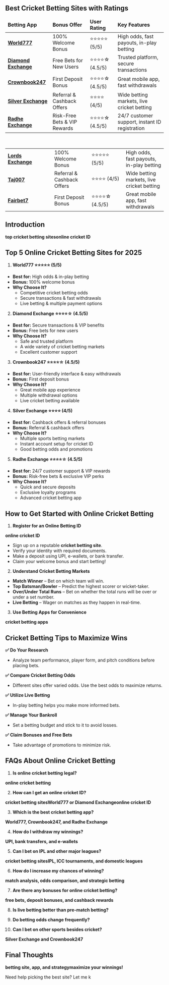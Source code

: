 <h2 id="Best-Cricket-Betting-Sites-with-Ratings" class="" data-id="Best-Cricket-Betting-Sites-with-Ratings"><strong>Best Cricket Betting Sites with Ratings</strong></h2>
<table>
<thead>
<tr>
<td><strong>Betting App</strong></td>
<td><strong>Bonus Offer</strong></td>
<td><strong>User Rating</strong></td>
<td><strong>Key Features</strong></td>
</tr>
</thead>
<tbody>
<tr>
<td><a href="https://world777signup.com/" target="_blank" rel="noopener"><strong>World777</strong></a></td>
<td>100% Welcome Bonus</td>
<td>⭐⭐⭐⭐⭐ (5/5)</td>
<td>High odds, fast payouts, in-play betting</td>
</tr>
<tr>
<td><a href="http://diamondsexchangecom.com/" target="_blank" rel="noopener"><strong>Diamond Exchange</strong></a></td>
<td>Free Bets for New Users</td>
<td>⭐⭐⭐⭐☆ (4.5/5)</td>
<td>Trusted platform, secure transactions</td>
</tr>
<tr>
<td><a href="https://d247signup.com/" target="_blank" rel="noopener"><strong>Crownbook247</strong></a></td>
<td>First Deposit Bonus</td>
<td>⭐⭐⭐⭐☆ (4.5/5)</td>
<td>Great mobile app, fast withdrawals</td>
</tr>
<tr>
<td><a href="https://silverrexchcom.com/" target="_blank" rel="noopener"><strong>Silver Exchange</strong></a></td>
<td>Referral &amp; Cashback Offers</td>
<td>⭐⭐⭐⭐ (4/5)</td>
<td>Wide betting markets, live cricket betting</td>
</tr>
<tr>
<td><a href="https://radheexchxyz.com/" target="_blank" rel="noopener"><strong>Radhe Exchange</strong></a></td>
<td>Risk-Free Bets &amp; VIP Rewards</td>
<td>⭐⭐⭐⭐☆ (4.5/5)</td>
<td>24/7 customer support, instant ID registration</td>
</tr>
</tbody>
</table>
<strong class=""> </strong>
<table>
<tbody>
<tr>
<td width="156"><a href="https://lordsexchangeid.com/" target="_blank" rel="noopener"><strong>Lords Exchange</strong></a><strong>           </strong></td>
<td width="156">100% Welcome Bonus</td>
<td width="156">⭐⭐⭐⭐⭐ (5/5)</td>
<td width="156">High odds, fast payouts, in-play betting</td>
</tr>
<tr>
<td width="156"><a href="https://taj007com.com/" target="_blank" rel="noopener"><strong>Taj007</strong></a></td>
<td width="156">Referral &amp; Cashback Offers</td>
<td width="156">⭐⭐⭐⭐ (4/5)</td>
<td width="156">Wide betting markets, live cricket betting</td>
</tr>
<tr>
<td width="156"><a href="https://fairbet7signup.com/" target="_blank" rel="noopener"><strong>Fairbet7</strong></a></td>
<td width="156">First Deposit Bonus</td>
<td width="156">⭐⭐⭐⭐☆ (4.5/5)</td>
<td width="156">Great mobile app, fast withdrawals</td>
</tr>
</tbody>
</table>
<h2 id="-Introduction" class="" data-id="-Introduction"><strong> Introduction</strong></h2>
<strong class="">top cricket betting sites</strong><strong class="">online cricket ID</strong>
<h2 id="Top-5-Online-Cricket-Betting-Sites-for-2025" class="" data-id="Top-5-Online-Cricket-Betting-Sites-for-2025"><strong>Top 5 Online Cricket Betting Sites for 2025</strong></h2>
<ol class="">
 	<li><strong> World777 </strong><strong>⭐⭐⭐⭐⭐</strong><strong> (5/5)</strong></li>
</ol>
<ul class="">
 	<li><strong>Best for:</strong> High odds &amp; in-play betting</li>
 	<li><strong>Bonus:</strong> 100% welcome bonus</li>
 	<li><strong>Why Choose It?</strong>
<ul>
 	<li>Competitive cricket betting odds</li>
 	<li>Secure transactions &amp; fast withdrawals</li>
 	<li>Live betting &amp; multiple payment options</li>
</ul>
</li>
</ul>
<ol class="" start="2">
 	<li><strong> Diamond Exchange </strong><strong>⭐⭐⭐⭐</strong><strong>☆</strong><strong> (4.5/5)</strong></li>
</ol>
<ul class="">
 	<li><strong>Best for:</strong> Secure transactions &amp; VIP benefits</li>
 	<li><strong>Bonus:</strong> Free bets for new users</li>
 	<li><strong>Why Choose It?</strong>
<ul>
 	<li>Safe and trusted platform</li>
 	<li>A wide variety of cricket betting markets</li>
 	<li>Excellent customer support</li>
</ul>
</li>
</ul>
<ol class="" start="3">
 	<li><strong> Crownbook247 </strong><strong>⭐⭐⭐⭐</strong><strong>☆</strong><strong> (4.5/5)</strong></li>
</ol>
<ul class="">
 	<li><strong>Best for:</strong> User-friendly interface &amp; easy withdrawals</li>
 	<li><strong>Bonus:</strong> First deposit bonus</li>
 	<li><strong>Why Choose It?</strong>
<ul>
 	<li>Great mobile app experience</li>
 	<li>Multiple withdrawal options</li>
 	<li>Live cricket betting available</li>
</ul>
</li>
</ul>
<ol class="" start="4">
 	<li><strong> Silver Exchange </strong><strong>⭐⭐⭐⭐</strong><strong> (4/5)</strong></li>
</ol>
<ul class="">
 	<li><strong>Best for:</strong> Cashback offers &amp; referral bonuses</li>
 	<li><strong>Bonus:</strong> Referral &amp; cashback offers</li>
 	<li><strong>Why Choose It?</strong>
<ul>
 	<li>Multiple sports betting markets</li>
 	<li>Instant account setup for cricket ID</li>
 	<li>Good betting odds and promotions</li>
</ul>
</li>
</ul>
<ol class="" start="5">
 	<li><strong> Radhe Exchange </strong><strong>⭐⭐⭐⭐</strong><strong>☆</strong><strong> (4.5/5)</strong></li>
</ol>
<ul class="">
 	<li><strong>Best for:</strong> 24/7 customer support &amp; VIP rewards</li>
 	<li><strong>Bonus:</strong> Risk-free bets &amp; exclusive VIP perks</li>
 	<li><strong>Why Choose It?</strong>
<ul>
 	<li>Quick and secure deposits</li>
 	<li>Exclusive loyalty programs</li>
 	<li>Advanced cricket betting app</li>
</ul>
</li>
</ul>
<h2 id="How-to-Get-Started-with-Online-Cricket-Betting" class="" data-id="How-to-Get-Started-with-Online-Cricket-Betting"><strong>How to Get Started with Online Cricket Betting</strong></h2>
<ol class="">
 	<li><strong> Register for an Online Betting ID</strong></li>
</ol>
<strong class="">online cricket ID</strong>
<ul class="">
 	<li>Sign up on a reputable <strong>cricket betting site</strong>.</li>
 	<li>Verify your identity with required documents.</li>
 	<li>Make a deposit using UPI, e-wallets, or bank transfer.</li>
 	<li>Claim your welcome bonus and start betting!</li>
</ul>
<ol class="" start="2">
 	<li><strong> Understand Cricket Betting Markets</strong></li>
</ol>
<ul class="">
 	<li><strong>Match Winner</strong> – Bet on which team will win.</li>
 	<li><strong>Top Batsman/Bowler</strong> – Predict the highest scorer or wicket-taker.</li>
 	<li><strong>Over/Under Total Runs</strong> – Bet on whether the total runs will be over or under a set number.</li>
 	<li><strong>Live Betting</strong> – Wager on matches as they happen in real-time.</li>
</ul>
<ol class="" start="3">
 	<li><strong> Use Betting Apps for Convenience</strong></li>
</ol>
<strong class="">cricket betting apps</strong>
<h2 id="Cricket-Betting-Tips-to-Maximize-Wins" class="" data-id="Cricket-Betting-Tips-to-Maximize-Wins"><strong>Cricket Betting Tips to Maximize Wins</strong></h2>
<strong class="">✅</strong><strong class=""> Do Your Research</strong>
<ul class="">
 	<li>Analyze team performance, player form, and pitch conditions before placing bets.</li>
</ul>
<strong class="">✅</strong><strong class=""> Compare Cricket Betting Odds</strong>
<ul class="">
 	<li>Different sites offer varied odds. Use the best odds to maximize returns.</li>
</ul>
<strong class="">✅</strong><strong class=""> Utilize Live Betting</strong>
<ul class="">
 	<li>In-play betting helps you make more informed bets.</li>
</ul>
<strong class="">✅</strong><strong class=""> Manage Your Bankroll</strong>
<ul class="">
 	<li>Set a betting budget and stick to it to avoid losses.</li>
</ul>
<strong class="">✅</strong><strong class=""> Claim Bonuses and Free Bets</strong>
<ul class="">
 	<li>Take advantage of promotions to minimize risk.</li>
</ul>
<h2 id="FAQs-About-Online-Cricket-Betting" class="" data-id="FAQs-About-Online-Cricket-Betting"><strong>FAQs About Online Cricket Betting</strong></h2>
<ol class="">
 	<li><strong> Is online cricket betting legal?</strong></li>
</ol>
<strong class="">online cricket betting</strong>
<ol class="" start="2">
 	<li><strong> How can I get an online cricket ID?</strong></li>
</ol>
<strong class="in-view">cricket betting sites</strong><strong class="in-view">World777 or Diamond Exchange</strong><strong class="in-view">online cricket ID</strong>
<ol class="in-view" start="3">
 	<li><strong> Which is the best cricket betting app?</strong></li>
</ol>
<strong class="in-view">World777, Crownbook247, and Radhe Exchange</strong>
<ol class="in-view" start="4">
 	<li><strong> How do I withdraw my winnings?</strong></li>
</ol>
<strong class="in-view">UPI, bank transfers, and e-wallets</strong>
<ol class="in-view" start="5">
 	<li><strong> Can I bet on IPL and other major leagues?</strong></li>
</ol>
<strong class="in-view">cricket betting sites</strong><strong class="in-view">IPL, ICC tournaments, and domestic leagues</strong>
<ol class="in-view" start="6">
 	<li><strong> How do I increase my chances of winning?</strong></li>
</ol>
<strong class="in-view">match analysis, odds comparison, and strategic betting</strong>
<ol class="in-view" start="7">
 	<li><strong> Are there any bonuses for online cricket betting?</strong></li>
</ol>
<strong class="in-view">free bets, deposit bonuses, and cashback rewards</strong>
<ol class="in-view" start="8">
 	<li><strong> Is live betting better than pre-match betting?</strong></li>
</ol>
<ol class="in-view" start="9">
 	<li><strong> Do betting odds change frequently?</strong></li>
</ol>
<ol class="in-view" start="10">
 	<li><strong> Can I bet on other sports besides cricket?</strong></li>
</ol>
<strong class="in-view">Silver Exchange and Crownbook247</strong>
<h2 id="Final-Thoughts" class="in-view" data-id="Final-Thoughts"><strong>Final Thoughts</strong></h2>
<strong class="in-view">betting site, app, and strategy</strong><strong class="in-view">maximize your winnings!</strong>
<p class="part in-view" data-startline="238" data-endline="238" data-position="9289" data-size="0"><span data-position="9289" data-size="41">Need help picking the best site? Let me k</span></p>

